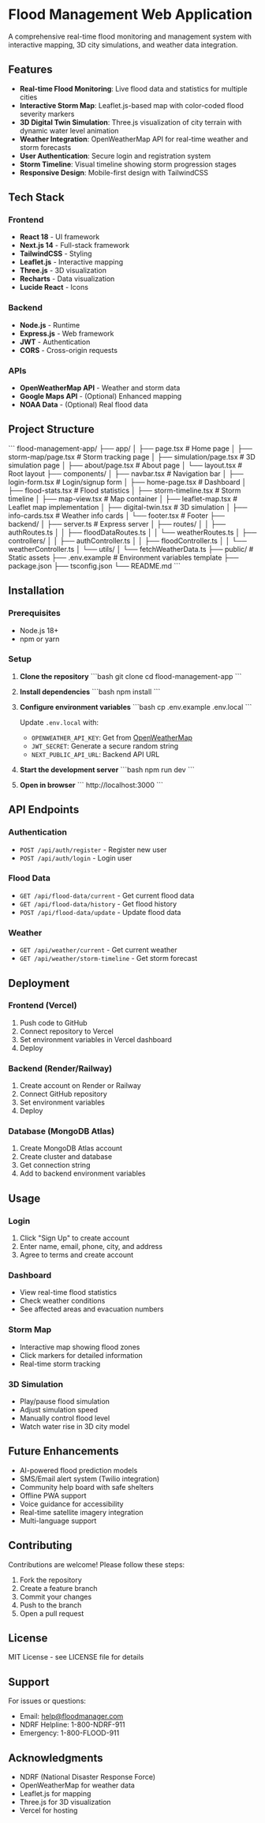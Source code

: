 # Flood Management Web Application

A comprehensive real-time flood monitoring and management system with interactive mapping, 3D city simulations, and weather data integration.

## Features

- **Real-time Flood Monitoring**: Live flood data and statistics for multiple cities
- **Interactive Storm Map**: Leaflet.js-based map with color-coded flood severity markers
- **3D Digital Twin Simulation**: Three.js visualization of city terrain with dynamic water level animation
- **Weather Integration**: OpenWeatherMap API for real-time weather and storm forecasts
- **User Authentication**: Secure login and registration system
- **Storm Timeline**: Visual timeline showing storm progression stages
- **Responsive Design**: Mobile-first design with TailwindCSS

## Tech Stack

### Frontend
- **React 18** - UI framework
- **Next.js 14** - Full-stack framework
- **TailwindCSS** - Styling
- **Leaflet.js** - Interactive mapping
- **Three.js** - 3D visualization
- **Recharts** - Data visualization
- **Lucide React** - Icons

### Backend
- **Node.js** - Runtime
- **Express.js** - Web framework
- **JWT** - Authentication
- **CORS** - Cross-origin requests

### APIs
- **OpenWeatherMap API** - Weather and storm data
- **Google Maps API** - (Optional) Enhanced mapping
- **NOAA Data** - (Optional) Real flood data

## Project Structure

\`\`\`
flood-management-app/
├── app/
│   ├── page.tsx              # Home page
│   ├── storm-map/page.tsx    # Storm tracking page
│   ├── simulation/page.tsx   # 3D simulation page
│   ├── about/page.tsx        # About page
│   └── layout.tsx            # Root layout
├── components/
│   ├── navbar.tsx            # Navigation bar
│   ├── login-form.tsx        # Login/signup form
│   ├── home-page.tsx         # Dashboard
│   ├── flood-stats.tsx       # Flood statistics
│   ├── storm-timeline.tsx    # Storm timeline
│   ├── map-view.tsx          # Map container
│   ├── leaflet-map.tsx       # Leaflet map implementation
│   ├── digital-twin.tsx      # 3D simulation
│   ├── info-cards.tsx        # Weather info cards
│   └── footer.tsx            # Footer
├── backend/
│   ├── server.ts             # Express server
│   ├── routes/
│   │   ├── authRoutes.ts
│   │   ├── floodDataRoutes.ts
│   │   └── weatherRoutes.ts
│   ├── controllers/
│   │   ├── authController.ts
│   │   ├── floodController.ts
│   │   └── weatherController.ts
│   └── utils/
│       └── fetchWeatherData.ts
├── public/                   # Static assets
├── .env.example              # Environment variables template
├── package.json
├── tsconfig.json
└── README.md
\`\`\`

## Installation

### Prerequisites
- Node.js 18+
- npm or yarn

### Setup

1. **Clone the repository**
   \`\`\`bash
   git clone <repository-url>
   cd flood-management-app
   \`\`\`

2. **Install dependencies**
   \`\`\`bash
   npm install
   \`\`\`

3. **Configure environment variables**
   \`\`\`bash
   cp .env.example .env.local
   \`\`\`
   
   Update `.env.local` with:
   - `OPENWEATHER_API_KEY`: Get from [OpenWeatherMap](https://openweathermap.org/api)
   - `JWT_SECRET`: Generate a secure random string
   - `NEXT_PUBLIC_API_URL`: Backend API URL

4. **Start the development server**
   \`\`\`bash
   npm run dev
   \`\`\`

5. **Open in browser**
   \`\`\`
   http://localhost:3000
   \`\`\`

## API Endpoints

### Authentication
- `POST /api/auth/register` - Register new user
- `POST /api/auth/login` - Login user

### Flood Data
- `GET /api/flood-data/current` - Get current flood data
- `GET /api/flood-data/history` - Get flood history
- `POST /api/flood-data/update` - Update flood data

### Weather
- `GET /api/weather/current` - Get current weather
- `GET /api/weather/storm-timeline` - Get storm forecast

## Deployment

### Frontend (Vercel)
1. Push code to GitHub
2. Connect repository to Vercel
3. Set environment variables in Vercel dashboard
4. Deploy

### Backend (Render/Railway)
1. Create account on Render or Railway
2. Connect GitHub repository
3. Set environment variables
4. Deploy

### Database (MongoDB Atlas)
1. Create MongoDB Atlas account
2. Create cluster and database
3. Get connection string
4. Add to backend environment variables

## Usage

### Login
1. Click "Sign Up" to create account
2. Enter name, email, phone, city, and address
3. Agree to terms and create account

### Dashboard
- View real-time flood statistics
- Check weather conditions
- See affected areas and evacuation numbers

### Storm Map
- Interactive map showing flood zones
- Click markers for detailed information
- Real-time storm tracking

### 3D Simulation
- Play/pause flood simulation
- Adjust simulation speed
- Manually control flood level
- Watch water rise in 3D city model

## Future Enhancements

- AI-powered flood prediction models
- SMS/Email alert system (Twilio integration)
- Community help board with safe shelters
- Offline PWA support
- Voice guidance for accessibility
- Real-time satellite imagery integration
- Multi-language support

## Contributing

Contributions are welcome! Please follow these steps:
1. Fork the repository
2. Create a feature branch
3. Commit your changes
4. Push to the branch
5. Open a pull request

## License

MIT License - see LICENSE file for details

## Support

For issues or questions:
- Email: help@floodmanager.com
- NDRF Helpline: 1-800-NDRF-911
- Emergency: 1-800-FLOOD-911

## Acknowledgments

- NDRF (National Disaster Response Force)
- OpenWeatherMap for weather data
- Leaflet.js for mapping
- Three.js for 3D visualization
- Vercel for hosting
